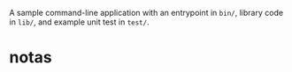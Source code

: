 A sample command-line application with an entrypoint in `bin/`, library code
in `lib/`, and example unit test in `test/`.
# notas
